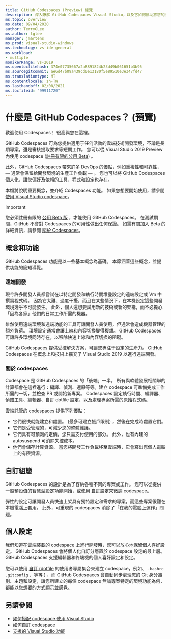 ```yaml
---
title: GitHub Codespaces (Preview) 總覽
description: 深入瞭解 GitHub Codespaces Visual Studio，以及它如何協助將您的開發環境延伸到雲端。
ms.topic: overview
ms.date: 09/04/2020
author: TerryGLee
ms.author: tglee
manager: jmartens
ms.prod: visual-studio-windows
ms.technology: vs-ide-general
ms.workload:
- multiple
monikerRange: vs-2019
ms.openlocfilehash: 374e07735667a2a8891824b23d49b061651b3b95
ms.sourcegitcommit: ae6d47b09a439cd0e13180f5e89510e3e347fd47
ms.translationtype: MT
ms.contentlocale: zh-TW
ms.lasthandoff: 02/08/2021
ms.locfileid: "99911720"
---
```

# <a name="what-is-github-codespaces-preview"></a>什麼是 GitHub Codespaces？ (預覽)

歡迎使用 Codespaces！ 很高興您在這裡。

GitHub Codespaces 可為您提供適用于任何活動的雲端技術開發環境，不論是長期專案，還是審核提取要求等短期工作。 您可以從 Visual Studio 2019 Preview 內使用 codespace ([註冊有限的公用 Beta](https://github.com/features/codespaces/signup-vs)) 。

此外，GitHub Codespaces 帶來許多 DevOps 的優點，例如重複性和可靠性， &mdash; 通常會保留給開發環境的生產工作負載 &mdash; 。 您也可以將 GitHub Codespaces 個人化，讓您偏好及依賴的工具、程式和設定也存在。

本檔將說明重要概念，並介紹 Codespaces 功能。 如果您想要開始使用，請參閱 [使用 Visual Studio codespace](use-visual-studio-with-codespaces.md)。

> [!IMPORTANT]
> 您必須註冊有限的 [公用 Beta 版](https://github.com/features/codespaces/signup-vs) ，才能使用 GitHub Codespaces。 在測試期間，GitHub 不會對 Codespaces 的可用性做出任何保證。 如需有關加入 Beta 的詳細資訊，請參閱 [關於 Codespaces](https://docs.github.com/github/developing-online-with-codespaces/about-codespaces#joining-the-beta)。

## <a name="concepts-and-features"></a>概念和功能

GitHub Codespaces 功能是以一些基本概念為基礎。 本節涵蓋這些概念，並提供功能的簡短導覽。

### <a name="remote-development"></a>遠端開發

現今許多開發人員都嘗試在以特定開發和執行時間堆疊設定的遠端設定或 Vm 中撰寫程式碼。 因為它太難、過度干擾，而且在某些情況下，在本機設定這些開發環境幾乎不可能發生。 此外，個人還想要試用新的技術或新的架構，而不必擔心「因為各家」他們的日常工作所需的機器。

雖然使用遠端環境和遠端功能的工具可讓開發人員使用，但通常會造成機器管理的額外負荷。 環境設定通常會讓上線和內容切換變得複雜。 GitHub Codespaces 可讓許多環境同時存在，以移除快速上線和內容切換的阻礙。 

GitHub Codespaces 提供受控解決方案，可讓您專注于設定的生產力。 GitHub Codespaces 在概念上和技術上擴充了 Visual Studio 2019 以進行遠端開發。 

### <a name="about-codespaces"></a>關於 codespaces

Codespace 是 GitHub Codespaces 的「後端」一半。 所有與軟體發展相關聯的計算都會在這裡進行：編譯、偵測、還原等等。建立 codespace 可準備完成工作所需的一切，並檢查 PR 或開始新專案。 Codespaces 設定執行時間、編譯器、偵錯工具、編輯器、自訂 dotfile 設定，以及處理專案所需的原始程式碼。

雲端託管的 codespaces 提供下列優點：

- 它們很快就能建立和處置。  (最多可建立帳戶限制) ，然後在完成時處置它們。
- 它們是受管理的，可減少您的整體維護。
- 它們具有可預測的定價，您只需支付使用的部分。 此外，也有內建的 autosuspend 可消除失控成本。
- 他們會儲存計算資源。 當您將開發工作負載移至雲端時，它會釋出您個人電腦上的有限資源。

## <a name="custom-configuration"></a>自訂組態

GitHub Codespaces 的設計是為了容納各種不同的專案或工作。 您可以從提供一般預設值的智慧型設定功能開始，或使用 [自訂](customize-codespaces.md)設定來微調 codespace。

彈性的設定可讓開發人員快速上架具有獨特設定和需求的專案，而這些專案很難在本機電腦上套用。 此外，可重現的 codespaces 消除了「在我的電腦上運作」問題。

## <a name="personal-configuration"></a>個人設定

我們知道在雲端裝載的 codespace 上進行開發時，您可以放心地保留個人喜好設定。 GitHub Codespaces 會將個人化自訂分層置於 codespace 設定的最上層。 GitHub Codespaces 支援編輯器和終端機的個人喜好設定和設定。

您可以使用 [自訂 (dotfile](https://docs.github.com/github/developing-online-with-codespaces/personalizing-codespaces-for-your-account) 的使用者專屬集合來建立 codespace，例如、 `.bashrc` `.gitconfig` 、等等 ) ，而 GitHub Codespaces 會自動同步處理您的 Git 身分識別、主題和設定，讓您所建立的每個 codespace 無論專案特定的環境功能為何，都能以您想要的方式顯示並感覺。

## <a name="see-also"></a>另請參閱

* [如何搭配 codespace 使用 Visual Studio](use-visual-studio-with-codespaces.md)
* [如何自訂 codespace](customize-codespaces.md)
* [支援的 Visual Studio 功能](supported-features-codespaces.md)
